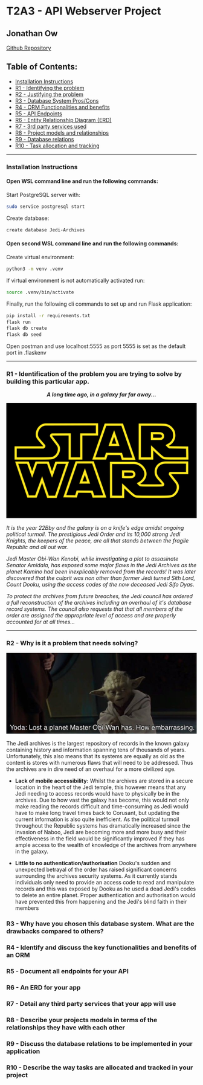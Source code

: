 # T2A3 - API Webserver Project
## Jonathan Ow 

[Github Repository](https://github.com/Jow17/API-Webserver-Jedi-Archives)

## Table of Contents:
-  [Installation Instructions](#installation-instructions)
- [R1 - Identifying the problem](#r1---identification-of-the-problem-you-are-trying-to-solve-by-building-this-particular-app)
- [R2 - Justifying the problem](#r2---why-is-it-a-problem-that-needs-solving)
- [R3 - Database System Pros/Cons](#r3---why-have-you-chosen-this-database-system-what-are-the-drawbacks-compared-to-others)
- [R4 - ORM Functionalities and benefits](#r4---identify-and-discuss-the-key-functionalities-and-benefits-of-an-orm)
- [R5 - API Endpoints](#r5---document-all-endpoints-for-your-api)
- [R6 - Entity Relationship Diagram (ERD)](#r6---an-erd-for-your-app)
- [R7 - 3rd party services used](#r7---detail-any-third-party-services-that-your-app-will-use)
- [R8 - Project models and relationships](#r8---describe-your-projects-models-in-terms-of-the-relationships-they-have-with-each-other)
- [R9 - Database relations](#r9---discuss-the-database-relations-to-be-implemented-in-your-application)
- [R10 - Task allocation and tracking](#r10---describe-the-way-tasks-are-allocated-and-tracked-in-your-project)

---
### **Installation Instructions**

#### **Open WSL command line and run the following commands:**

Start PostgreSQL server with:
```sh
sudo service postgresql start
```
Create database:
```sh
create database Jedi-Archives
```
#### **Open second WSL command line and run the following commands:**

Create virtual environment:
```sh
python3 -m venv .venv
```
If virtual environment is not automatically activated run:
```sh
source .venv/bin/activate
```
Finally, run the following cli commands to set up and run Flask application:
```sh
pip install -r requirements.txt
flask run
flask db create
flask db seed
```
Open postman and use localhost:5555 as port 5555 is set as the default port in .flaskenv

---
### **R1 - Identification of the problem you are trying to solve by building this particular app.**

<p align="center"><em><b>A long time ago, in a galaxy far far away...</b><br></em>

![Star wars logo](docs/Star_Wars_Logo.svg.png)

*It is the year 22Bby and the galaxy is on a knife's edge amidst ongoing political turmoil. The prestigious Jedi Order and its 10,000 strong Jedi Knights, the keepers of the peace, are all that stands between the fragile Republic and all out war.*

*Jedi Master Obi-Wan Kenobi, while investigating a plot to assasinate Senator Amidala, has exposed some major flaws in the Jedi Archives as the planet Kamino had been inexplicably removed from the records! It was later discovered that the culprit was non other than former Jedi turned Sith Lord, Count Dooku, using the access codes of the now deceased Jedi Sifo Dyas.*

*To protect the archives from future breaches, the Jedi council has ordered a full reconstruction of the archives including an overhaul of it's database record systems. The council also requests that that all members of the order are assigned the appropriate level of access and are properly accounted for at all times...*

---

### **R2 - Why is it a problem that needs solving?**

![Yoda meme](docs/Yoda_meme.jpg)

The Jedi archives is the largest repository of records in the known galaxy containing history and information spanning tens of thousands of years. Unfortunately, this also means that its systems are equally as old as the content is stores with numerous flaws that will need to be addressed. Thus the archives are in dire need of an overhaul for a more civilized age.

- **Lack of mobile accessibility:** Whilst the archives are stored in a secure location in the heart of the Jedi temple, this however means that any Jedi needing to access records would have to physically be in the archives. Due to how vast the galaxy has become, this would not only make reading the records difficult and time-consuming as Jedi would have to make long travel times back to Corusant, but updating the current information is also quite inefficient. As the political turmoil throughout the Republic systems has dramatically increased since the invasion of Naboo, Jedi are becoming more and more busy and their effectiveness in the field would be significantly improved if they has ample access to the wealth of knowledge of the archives from anywhere in the galaxy. 

- **Little to no authentication/authorisation** Dooku's sudden and unexpected betrayal of the order has raised significant concerns surrounding the archives security systems.  As it currently stands individuals only need to provide an access code to read and manipulate records and this was exposed by Dooku as he used a dead Jedi's codes to delete an entire planet. Proper authentication and authorisation would have prevented this from happening and the Jedi's blind faith in their members 



### **R3 - Why have you chosen this database system. What are the drawbacks compared to others?**

### **R4 - Identify and discuss the key functionalities and benefits of an ORM**

### **R5 - Document all endpoints for your API**

### **R6 - An ERD for your app**

### **R7 - Detail any third party services that your app will use**

### **R8 - Describe your projects models in terms of the relationships they have with each other**

### **R9 - Discuss the database relations to be implemented in your application**

### **R10 - Describe the way tasks are allocated and tracked in your project**